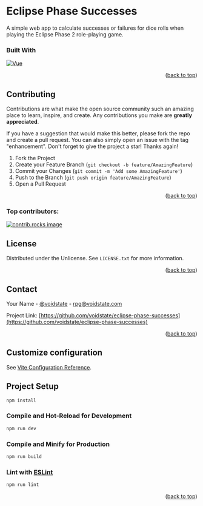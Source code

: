 # Eclipse Phase Successes

A simple web app to calculate successes or failures for dice rolls when playing the Eclipse Phase 2 role-playing game.

### Built With

[![Vue][Vue.js]][Vue-url]

<p align="right">(<a href="#readme-top">back to top</a>)</p>

<!-- CONTRIBUTING -->
## Contributing

Contributions are what make the open source community such an amazing place to learn, inspire, and create. Any contributions you make are **greatly appreciated**.

If you have a suggestion that would make this better, please fork the repo and create a pull request. You can also simply open an issue with the tag "enhancement".
Don't forget to give the project a star! Thanks again!

1. Fork the Project
2. Create your Feature Branch (`git checkout -b feature/AmazingFeature`)
3. Commit your Changes (`git commit -m 'Add some AmazingFeature'`)
4. Push to the Branch (`git push origin feature/AmazingFeature`)
5. Open a Pull Request

<p align="right">(<a href="#readme-top">back to top</a>)</p>

### Top contributors:

<a href="https://github.com/voidstate/eclipse-phase-successes/graphs/contributors">
  <img src="https://contrib.rocks/image?repo=voidstate/eclipse-phase-successes" alt="contrib.rocks image" />
</a>

<!-- LICENSE -->
## License

Distributed under the Unlicense. See `LICENSE.txt` for more information.

<p align="right">(<a href="#readme-top">back to top</a>)</p>

<!-- CONTACT -->
## Contact

Your Name - [@voidstate](https://twitter.com/voidstate) - rpg@voidstate.com

Project Link: [https://github.com/voidstate/eclipse-phase-successes](https://github.com/voidstate/eclipse-phase-successes)

<p align="right">(<a href="#readme-top">back to top</a>)</p>

## Customize configuration

See [Vite Configuration Reference](https://vite.dev/config/).

## Project Setup

```sh
npm install
```

### Compile and Hot-Reload for Development

```sh
npm run dev
```

### Compile and Minify for Production

```sh
npm run build
```

### Lint with [ESLint](https://eslint.org/)

```sh
npm run lint
```

<p align="right">(<a href="#readme-top">back to top</a>)</p>

<!-- MARKDOWN LINKS & IMAGES -->
<!-- https://www.markdownguide.org/basic-syntax/#reference-style-links -->
<!-- https://www.markdownguide.org/basic-syntax/#reference-style-links -->
[contributors-shield]: https://img.shields.io/github/contributors/voidstate/eclipse-phase-successes.svg?style=for-the-badge
[contributors-url]: https://github.com/voidstate/eclipse-phase-successes/graphs/contributors
[forks-shield]: https://img.shields.io/github/forks/voidstate/eclipse-phase-successes.svg?style=for-the-badge
[forks-url]: https://github.com/voidstate/eclipse-phase-successes/network/members
[stars-shield]: https://img.shields.io/github/stars/voidstate/eclipse-phase-successes.svg?style=for-the-badge
[stars-url]: https://github.com/voidstate/eclipse-phase-successes/stargazers
[issues-shield]: https://img.shields.io/github/issues/voidstate/eclipse-phase-successes.svg?style=for-the-badge
[issues-url]: https://github.com/voidstate/eclipse-phase-successes/issues
[license-shield]: https://img.shields.io/github/license/voidstate/eclipse-phase-successes.svg?style=for-the-badge
[license-url]: https://github.com/voidstate/eclipse-phase-successes/blob/master/LICENSE.txt
[Vue.js]: https://img.shields.io/badge/Vue.js-35495E?style=for-the-badge&logo=vuedotjs&logoColor=4FC08D
[Vue-url]: https://vuejs.org/